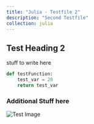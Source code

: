 ```yaml
---
title: "Julia - Testfile 2"
description: "Second Testfile"
collection: julia
---
```


## Test Heading 2

stuff to write here

```Python
def testFunction:
	test_var = 20
	return test_var
```

### Additional Stuff here

![Test Image](./uhd-logo.png)
